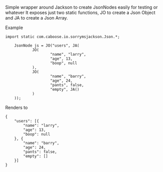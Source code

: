 Simple wrapper around Jackson to create JsonNodes easily for testing or whatever
It exposes just two static functions, JO to create a Json Object and JA to create a Json Array.

Example
```
import static com.caboose.io.sorrymsjackson.Json.*;

    JsonNode js = JO("users", JA(
            JO(
                    "name", "larry",
                    "age", 13,
                    "boop", null
            ),
            JO(
                    "name", "barry",
                    "age", 24,
                    "pants", false,
                    "empty", JA()
            )
    ));
```
Renders to
```
{
	"users": [{
		"name": "larry",
		"age": 13,
		"boop": null
	}, {
		"name": "barry",
		"age": 24,
		"pants": false,
		"empty": []
	}]
}
```
